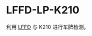 # LFFD-LP-K210
利用 [LFFD](https://github.com/YonghaoHe/A-Light-and-Fast-Face-Detector-for-Edge-Devices) 与 K210 进行车牌检测。


